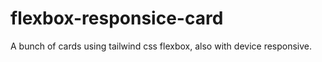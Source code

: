 # flexbox-responsice-card
A bunch of cards using tailwind css flexbox, also with device responsive. 
